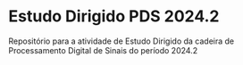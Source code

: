 # Estudo Dirigido PDS 2024.2
Repositório para a atividade de Estudo Dirigido da cadeira de Processamento Digital de Sinais do período 2024.2

